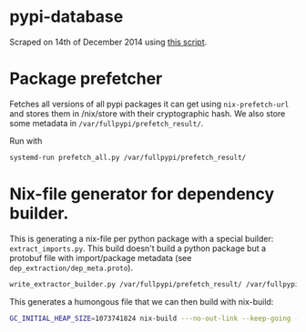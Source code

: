 # pypi-database

Scraped on 14th of December 2014 using [this
script](https://github.com/WeAreWizards/pypidata).

# Package prefetcher

Fetches all versions of all pypi packages it can get using
`nix-prefetch-url` and stores them in /nix/store with their
cryptographic hash. We also store some metadata in
`/var/fullpypi/prefetch_result/`.

Run with

```sh
systemd-run prefetch_all.py /var/fullpypi/prefetch_result/
```

# Nix-file generator for dependency builder.

This is generating a nix-file per python package with a special
builder: `extract_imports.py`. This build doesn't build a python
package but a protobuf file with import/package metadata (see
`dep_extraction/dep_meta.proto`).

```sh
write_extractor_builder.py /var/fullpypi/prefetch_result/ /var/fullpypi/extract.nix
```

This generates a humongous file that we can then build with nix-build:

```sh
GC_INITIAL_HEAP_SIZE=1073741824 nix-build ---no-out-link --keep-going -j 4 /var/fullpypi/extract_imports_expression.nix -A pkgs
```
